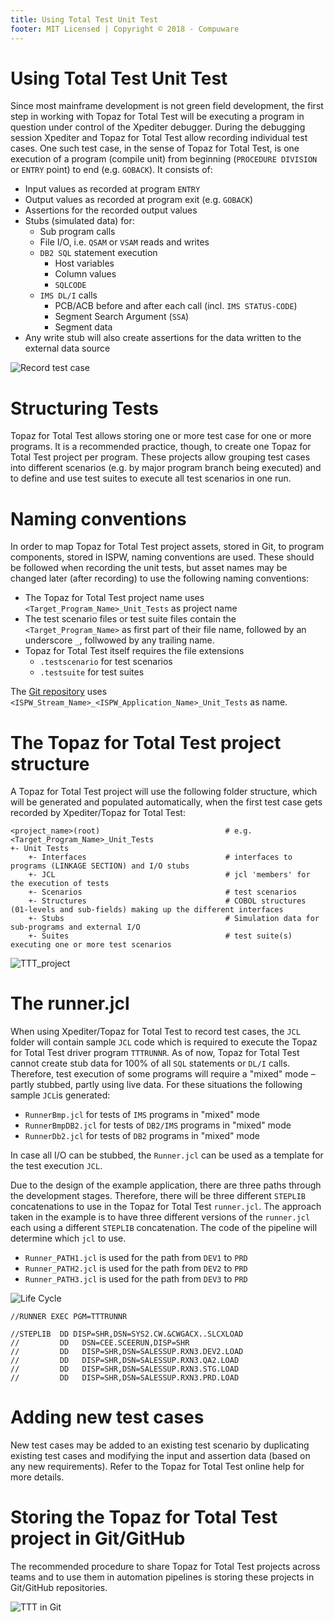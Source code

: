 ```yaml
---
title: Using Total Test Unit Test
footer: MIT Licensed | Copyright © 2018 - Compuware
---
```


# Using Total Test Unit Test

Since most mainframe development is not green field development, the first step in working with Topaz for Total Test will be executing a program in question under control of the Xpediter debugger. During the debugging session Xpediter and Topaz for Total Test allow recording individual test cases. One such test case, in the sense of Topaz for Total Test, is one execution of a program (compile unit) from beginning (`PROCEDURE DIVISION` or `ENTRY` point) to end (e.g. `GOBACK`). It consists of:

- Input values as recorded at program `ENTRY`
- Output values as recorded at program exit (e.g. `GOBACK`)
- Assertions for the recorded output values
- Stubs (simulated data) for:
    - Sub program calls
    - File I/O, i.e. `QSAM` or `VSAM` reads and writes
    - `DB2 SQL` statement execution
        - Host variables
        - Column values
        - `SQLCODE`
    - `IMS DL/I` calls
        - PCB/ACB before and after each call (incl. `IMS STATUS-CODE`)
        - Segment Search Argument (`SSA`)
        - Segment data
- Any write stub will also create assertions for the data written to the external data source

![Record test case](../images/TTT_record_test_case.png)

# Structuring Tests

Topaz for Total Test allows storing one or more test case for one or more programs. It is a recommended practice, though, to create one Topaz for Total Test project per program. These projects allow grouping test cases into different scenarios (e.g. by major program branch being executed) and to define and use test suites to execute all test scenarios in one run.

# Naming conventions

In order to map Topaz for Total Test project assets, stored in Git, to program components, stored in ISPW, naming conventions are used. These should be followed when recording the unit tests, but asset names may be changed later (after recording) to use the following naming conventions:

- The Topaz for Total Test project name uses `<Target_Program_Name>_Unit_Tests` as project name
- The test scenario files or test suite files contain the `<Target_Program_Name>` as first part of their file name, followed by an underscore `_`, follwowed by any trailing name.
- Topaz for Total Test itself requires the file extensions
    - `.testscenario` for test scenarios
    - `.testsuite` for test suites

The [Git repository](./ttt_in_git.md) uses `<ISPW_Stream_Name>_<ISPW_Application_Name>_Unit_Tests` as name.

# The Topaz for Total Test project structure

A Topaz for Total Test project will use the following folder structure, which will be generated and populated automatically, when the first test case gets recorded by Xpediter/Topaz for Total Test:

    <project_name>(root)                            # e.g. <Target_Program_Name>_Unit_Tests
    +- Unit Tests
        +- Interfaces                               # interfaces to programs (LINKAGE SECTION) and I/O stubs
        +- JCL                                      # jcl 'members' for the execution of tests
        +- Scenarios                                # test scenarios
        +- Structures                               # COBOL structures (01-levels and sub-fields) making up the different interfaces
        +- Stubs                                    # Simulation data for sub-programs and external I/O
        +- Suites                                   # test suite(s) executing one or more test scenarios

![TTT_project](../images/TTT_project_structure.png)

# The runner.jcl

When using Xpediter/Topaz for Total Test to record test cases, the `JCL` folder will contain sample `JCL` code which is required to execute the Topaz for Total Test driver program `TTTRUNNR`. As of now, Topaz for Total Test cannot create stub data for 100% of all  `SQL` statements or `DL/I` calls. Therefore, test execution of some programs will require a "mixed" mode – partly stubbed, partly using live data. For these situations the following sample `JCL`is generated:

- `RunnerBmp.jcl` for tests of `IMS` programs in "mixed" mode
- `RunnerBmpDB2.jcl` for tests of `DB2/IMS` programs in "mixed" mode
- `RunnerDb2.jcl` for tests of `DB2` programs in "mixed" mode

In case all I/O can be stubbed, the `Runner.jcl` can be used as a template for the test execution `JCL`.

Due to the design of the example application, there are three paths through the development stages. Therefore, there will be three different `STEPLIB` concatenations to use in the Topaz for Total Test `runner.jcl`. The approach taken in the example is to have three different versions of the `runner.jcl` each using a different `STEPLIB` concatenation. The code of the pipeline will determine which `jcl` to use.

- `Runner_PATH1.jcl` is used for the path from `DEV1` to `PRD`
- `Runner_PATH2.jcl` is used for the path from `DEV2` to `PRD`
- `Runner_PATH3.jcl` is used for the path from `DEV3` to `PRD`

![Life Cycle](../../tool_configuration/images/Example_life_cycle.png)

```jcl
//RUNNER EXEC PGM=TTTRUNNR

//STEPLIB  DD DISP=SHR,DSN=SYS2.CW.&CWGACX..SLCXLOAD
//         DD   DSN=CEE.SCEERUN,DISP=SHR
//         DD   DISP=SHR,DSN=SALESSUP.RXN3.DEV2.LOAD
//         DD   DISP=SHR,DSN=SALESSUP.RXN3.QA2.LOAD
//         DD   DISP=SHR,DSN=SALESSUP.RXN3.STG.LOAD
//         DD   DISP=SHR,DSN=SALESSUP.RXN3.PRD.LOAD

```

# Adding new test cases

New test cases may be added to an existing test scenario by duplicating existing test cases and modifying the input and assertion data (based on any new requirements). Refer to the Topaz for Total Test online help for more details.

# Storing the Topaz for Total Test project in Git/GitHub

The recommended procedure to share Topaz for Total Test projects across teams and to use them in automation pipelines is storing these projects in Git/GitHub repositories.

![TTT in Git](../images/TTT_in_Git_and_GitHub.png)
<!--stackedit_data:
eyJoaXN0b3J5IjpbNDkxMzAyMTQxLC0xMTE0NDQ0MjIwXX0=
-->
